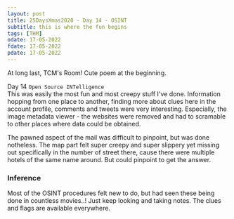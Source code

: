 ```yaml
---
layout: post
title: 25DaysXmas2020 - Day 14 - OSINT 
subtitle: this is where the fun begins
tags: [THM]
odate: 17-05-2022
fdate: 17-05-2022
pdate: 17-05-2022
---
```

At long last, TCM's Room! Cute poem at the beginning.

Day 14 `Open Source INTelligence` \
This was easily the most fun and most creepy stuff I've done. Information hopping from one place to another, finding more about clues here in the account profile, comments and tweets were very interesting. Especially, the image metadata viewer - the websites were removed and had to scramable to other places where data could be obtained.

The pawned aspect of the mail was difficult to pinpoint, but was done notheless. The map part felt super creepy and super slippery yet missing out specifically in the number of street there, cause there were multiple hotels of the same name around. But could pinpoint to get the answer.

### Inference
Most of the OSINT procedures felt new to do, but had seen these being done in countless movies..! Just keep looking and taking notes. The clues and flags are available everywhere.
